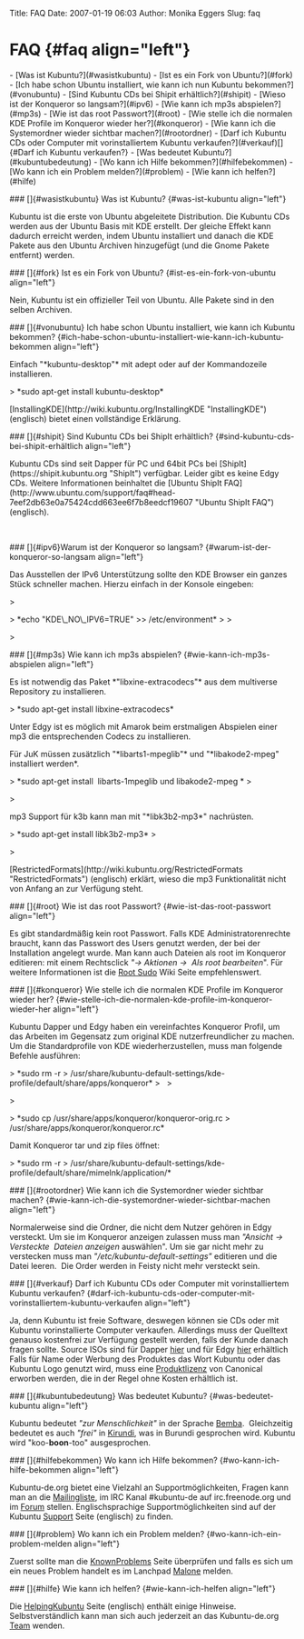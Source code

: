 Title: FAQ
Date: 2007-01-19 06:03
Author: Monika Eggers
Slug: faq

FAQ {#faq align="left"}
===

</p>
<div align="left">

</p>
-   [Was ist Kubuntu?](#wasistkubuntu)
-   [Ist es ein Fork von Ubuntu?](#fork)
-   [Ich habe schon Ubuntu installiert, wie kann ich nun Kubuntu
    bekommen?](#vonubuntu)
-   [Sind Kubuntu CDs bei Shipit erhältlich?](#shipit)
-   [Wieso ist der Konqueror so langsam?](#ipv6)
-   [Wie kann ich mp3s abspielen?](#mp3s)
-   [Wie ist das root Passwort?](#root)
-   [Wie stelle ich die normalen KDE Profile im Konqueror wieder
    her?](#konqueror)
-   [Wie kann ich die Systemordner wieder sichtbar machen?](#rootordner)
-   [Darf ich Kubuntu CDs oder Computer mit vorinstalliertem Kubuntu
    verkaufen?](#verkauf)[]{#Darf ich Kubuntu verkaufen?}
-   [Was bedeutet Kubuntu?](#kubuntubedeutung)
-   [Wo kann ich Hilfe bekommen?](#hilfebekommen)
-   [Wo kann ich ein Problem melden?](#problem)
-   [Wie kann ich helfen?](#hilfe)

</p>
<p>

</div>

</p>
### []{#wasistkubuntu} Was ist Kubuntu? {#was-ist-kubuntu align="left"}

</p>
<div align="left">

Kubuntu ist die erste von Ubuntu abgeleitete Distribution. Die Kubuntu
CDs werden aus der Ubuntu Basis mit KDE erstellt. Der gleiche Effekt
kann dadurch erreicht werden, indem Ubuntu installiert und danach die
KDE Pakete aus den Ubuntu Archiven hinzugefügt (und die Gnome Pakete
entfernt) werden.

</div>

</p>
### []{#fork} Ist es ein Fork von Ubuntu? {#ist-es-ein-fork-von-ubuntu align="left"}

</p>
<div align="left">

Nein, Kubuntu ist ein offizieller Teil von Ubuntu. Alle Pakete sind in
den selben Archiven.

</div>

</p>
### []{#vonubuntu} Ich habe schon Ubuntu installiert, wie kann ich Kubuntu bekommen? {#ich-habe-schon-ubuntu-installiert-wie-kann-ich-kubuntu-bekommen align="left"}

</p>
<div align="left">

</div>

</p>
Einfach "*kubuntu-desktop"* mit adept oder auf der Kommandozeile
installieren. 

</p>
<div align="left">

</p>
> *sudo apt-get install kubuntu-desktop*

</p>
<p>

</div>

</p>
[InstallingKDE](http://wiki.kubuntu.org/InstallingKDE "InstallingKDE")
(englisch) bietet einen vollständige Erklärung.

</p>
<div align="left">

</div>

</p>
### []{#shipit} Sind Kubuntu CDs bei ShipIt erhältlich? {#sind-kubuntu-cds-bei-shipit-erhältlich align="left"}

</p>
<div align="left">

</div>

</p>
Kubuntu CDs sind seit Dapper für PC und 64bit PCs bei
[ShipIt](https://shipit.kubuntu.org "ShipIt") verfügbar. Leider gibt es
keine Edgy CDs. Weitere Informationen beinhaltet die [Ubuntu ShipIt
FAQ](http://www.ubuntu.com/support/faq#head-7eef2db63e0a75424cdd663ee6f7b8eedcf19607 "Ubuntu ShipIt FAQ")
(englisch).

</p>
<div align="left">

</div>

</p>
 

</p>
<div align="left">

</div>

</p>
### []{#ipv6}Warum ist der Konqueror so langsam? {#warum-ist-der-konqueror-so-langsam align="left"}

</p>
<div align="left">

</div>

</p>
Das Ausstellen der IPv6 Unterstützung sollte den KDE Browser ein ganzes
Stück schneller machen. Hierzu einfach in der Konsole eingeben:

</p>
<div align="left">

</p>
> </p>
> *echo "KDE\_NO\_IPV6=TRUE" &gt;&gt; /etc/environment*
>
> </p>
> <p>

</p>
</p>
<p>

</div>

</p>
### []{#mp3s} Wie kann ich mp3s abspielen? {#wie-kann-ich-mp3s-abspielen align="left"}

</p>
<div align="left">

</div>

</p>
Es ist notwendig das Paket *"libxine-extracodecs"* aus dem multiverse
Repository zu installieren.

</p>
<div align="left">

</p>
> *sudo apt-get install libxine-extracodecs*

</p>
Unter Edgy ist es möglich mit Amarok beim erstmaligen Abspielen einer
mp3 die entsprechenden Codecs zu installieren. 

</div>

</p>
Für JuK müssen zusätzlich "*libarts1-mpeglib"* und "*libakode2-mpeg"
installiert werden*.

</p>
<div align="left">

</p>
> *sudo apt-get install  libarts-1mpeglib und libakode2-mpeg *
> </p>
> <p>

</p>
<p>

</div>

</p>
mp3 Support für k3b kann man mit "*libk3b2-mp3*" nachrüsten.

</p>
<div align="left">

</p>
> *sudo apt-get install libk3b2-mp3*
> </p>
> <p>

</p>
<p>

</div>

</p>
[RestrictedFormats](http://wiki.kubuntu.org/RestrictedFormats "RestrictedFormats")
(englisch) erklärt, wieso die mp3 Funktionalität nicht von Anfang an zur
Verfügung steht.

</p>
<div align="left">

</div>

</p>
### []{#root} Wie ist das root Passwort? {#wie-ist-das-root-passwort align="left"}

</p>
<div align="left">

Es gibt standardmäßig kein root Passwort. Falls KDE
Administratorenrechte braucht, kann das Passwort des Users genutzt
werden, der bei der Installation angelegt wurde. Man kann auch Dateien
als root im Konqueror editieren: mit einem Rechtsclick *"-&gt; Aktionen
-&gt;  Als root bearbeiten*". Für weitere Informationen ist die [Root
Sudo](http://www.ubuntulinux.org/wiki/RootSudo "Root Sudo") Wiki Seite
empfehlenswert.

</div>

</p>
### []{#konqueror} Wie stelle ich die normalen KDE Profile im Konqueror wieder her? {#wie-stelle-ich-die-normalen-kde-profile-im-konqueror-wieder-her align="left"}

</p>
<div align="left">

</div>

</p>
Kubuntu Dapper und Edgy haben ein vereinfachtes Konqueror Profil, um das
Arbeiten im Gegensatz zum original KDE nutzerfreundlicher zu machen. Um
die Standardprofile von KDE wiederherzustellen, muss man folgende
Befehle ausführen:

</p>
<div align="left">

</p>
> *sudo rm -r
> /usr/share/kubuntu-default-settings/kde-profile/default/share/apps/konqueror*
>  
> </p>
> <p>

</p>
> *sudo cp /usr/share/apps/konqueror/konqueror-orig.rc
> /usr/share/apps/konqueror/konqueror.rc*

</p>
<p>

</div>

</p>
Damit Konqueror tar und zip files öffnet:<em>  

</em>

</p>
<div align="left">

</p>
> *sudo rm -r
> /usr/share/kubuntu-default-settings/kde-profile/default/share/mimelnk/application/*

</p>
<p>

</div>

</p>
### []{#rootordner} Wie kann ich die Systemordner wieder sichtbar machen? {#wie-kann-ich-die-systemordner-wieder-sichtbar-machen align="left"}

</p>
<div align="left">

Normalerweise sind die Ordner, die nicht dem Nutzer gehören in Edgy
versteckt. Um sie im Konqueror anzeigen zulassen muss man *"Ansicht
-&gt; Versteckte  Dateien anzeigen* auswählen". Um sie gar nicht mehr zu
verstecken muss man *"/etc/kubuntu-default-settings"* editieren und die
Datei leeren.  Die Order werden in Feisty nicht mehr versteckt sein. 

</div>

</p>
### []{#verkauf} Darf ich Kubuntu CDs oder Computer mit vorinstalliertem Kubuntu verkaufen? {#darf-ich-kubuntu-cds-oder-computer-mit-vorinstalliertem-kubuntu-verkaufen align="left"}

</p>
<div align="left">

Ja, denn Kubuntu ist freie Software, deswegen können sie CDs oder mit
Kubuntu vorinstallierte Computer verkaufen. Allerdings muss der
Quelltext genauso kostenfrei zur Verfügung gestellt werden, falls der
Kunde danach fragen sollte. Source ISOs sind für Dapper
[hier](http://cdimage.ubuntu.com/kubuntu/releases/dapper/release/source/ "Dapper Source")
und für Edgy
[hier](http://cdimage.ubuntu.com/kubuntu/releases/edgy/release/source/ "Edgy Source")
erhältlich  Falls für Name oder Werbung des Produktes das Wort Kubuntu
oder das Kubuntu Logo genutzt wird, muss eine
[Produktlizenz](http://www.ubuntu.com/ubuntu/TrademarkPolicy/ "Produktlizenz")
von Canonical erworben werden, die in der Regel ohne Kosten erhältlich
ist.
</p>
<p>

</div>

</p>
### []{#kubuntubedeutung} Was bedeutet Kubuntu? {#was-bedeutet-kubuntu align="left"}

</p>
<div align="left">

Kubuntu bedeutet *"zur Menschlichkeit"* in der Sprache
[Bemba](http://de.wikipedia.org/wiki/Bemba_(Sprache) "Bemba"). 
Gleichzeitig bedeutet es auch *"frei"* in
[Kirundi](http://de.wikipedia.org/wiki/Kirundi "Kirundi"), was in
Burundi gesprochen wird. Kubuntu wird "koo-**boon**-too" ausgesprochen.
</p>
<p>

</div>

</p>
### []{#hilfebekommen} Wo kann ich Hilfe bekommen? {#wo-kann-ich-hilfe-bekommen align="left"}

</p>
<div align="left">

Kubuntu-de.org bietet eine Vielzahl an Supportmöglichkeiten, Fragen kann
man an die
[Mailingliste](https://lists.ubuntu.com/mailman/listinfo/kubuntu-de "Mailingliste"),
im IRC Kanal \#kubuntu-de auf irc.freenode.org und im
[Forum](/forum "Forum") stellen. Englischsprachige Supportmöglichkeiten
sind auf der Kubuntu [Support](http://kubuntu.org/support.php "Support")
Seite (englisch) zu finden.
</p>
<p>

</div>

</p>
### []{#problem} Wo kann ich ein Problem melden? {#wo-kann-ich-ein-problem-melden align="left"}

</p>
<div align="left">

Zuerst sollte man die
[KnownProblems](https://wiki.kubuntu.org/KubuntuDapperKnownProblems "KnownProblems")
Seite überprüfen und falls es sich um ein neues Problem handelt es im
Lanchpad [Malone](http://launchpad.net/malone "Malone") melden.
</p>
<p>

</div>

</p>
### []{#hilfe} Wie kann ich helfen? {#wie-kann-ich-helfen align="left"}

</p>
<div align="left">

Die
[HelpingKubuntu](https://wiki.kubuntu.org/HelpingKubuntu "Helping Kubuntu")
Seite (englisch) enthält einige Hinweise. Selbstverständlich kann man
sich auch jederzeit an das Kubuntu-de.org
[Team](/portal/contact "Kontakt") wenden.

</div>

</p>

